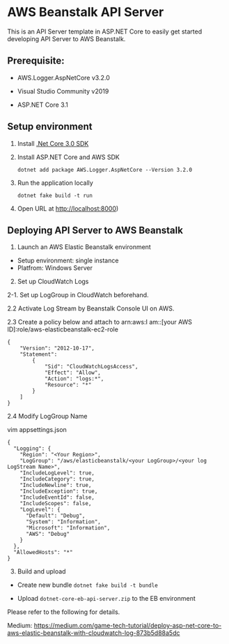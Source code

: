 # AWS Beanstalk API Server

This is an API Server template in ASP.NET Core to easily get started developing API Server to AWS Beanstalk.

## Prerequisite:

- AWS.Logger.AspNetCore v3.2.0

- Visual Studio Community v2019

- ASP.NET Core 3.1


## Setup environment

1. Install [.Net Core 3.0 SDK](https://dotnet.microsoft.com/download/dotnet-core/3.0)

2. Install ASP.NET Core and AWS SDK

      `dotnet add package AWS.Logger.AspNetCore --Version 3.2.0`

3. Run the application locally

      `dotnet fake build -t run`

4. Open URL at [http://localhost:8000](http://localhost:8000))


## Deploying API Server to AWS Beanstalk

1. Launch an AWS Elastic Beanstalk environment  
  - Setup environment: single instance
  - Platfrom: Windows Server

2.  Set up CloudWatch Logs

2-1. Set up LogGroup in CloudWatch beforehand.

2.2 Activate Log Stream by Beanstalk Console UI on AWS.

2.3 Create a policy below and attach to arn:aws:I am::[your AWS ID]:role/aws-elasticbeanstalk-ec2-role

```
{
    "Version": "2012-10-17",
    "Statement":
        {
            "Sid": "CloudWatchLogsAccess",
            "Effect": "Allow",
            "Action": "logs:*",
            "Resource": "*"
        }
    ]
}
```

2.4 Modify LogGroup Name

vim appsettings.json

```
{
  "Logging": {
    "Region": "<Your Region>",
    "LogGroup": "/aws/elasticbeanstalk/<your LogGroup>/<your log LogStream Name>",
    "IncludeLogLevel": true,
    "IncludeCategory": true,
    "IncludeNewline": true,
    "IncludeException": true,
    "IncludeEventId": false,
    "IncludeScopes": false,
    "LogLevel": {
      "Default": "Debug",
      "System": "Information",
      "Microsoft": "Information",
      "AWS": "Debug"
    }
  },
  "AllowedHosts": "*"
}
```

3. Build and upload

* Create new bundle `dotnet fake build -t bundle`

* Upload `dotnet-core-eb-api-server.zip` to the EB environment


Please refer to the following for details.

Medium: https://medium.com/game-tech-tutorial/deploy-asp-net-core-to-aws-elastic-beanstalk-with-cloudwatch-log-873b5d88a5dc

